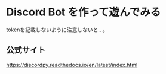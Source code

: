 # Discord Bot を作って遊んでみる

tokenを記載しないように注意しないと…。

## 公式サイト
https://discordpy.readthedocs.io/en/latest/index.html
